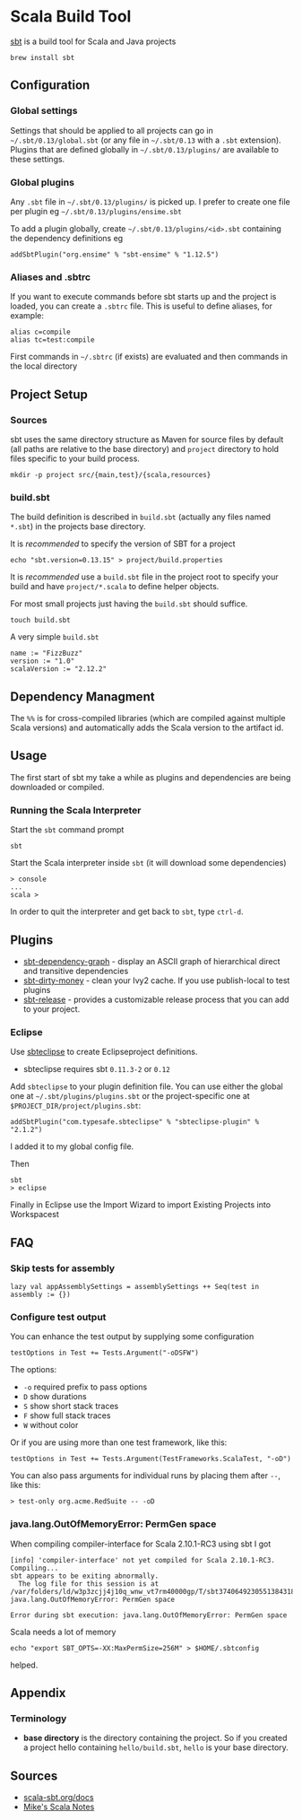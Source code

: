 # Scala Build Tool #

[sbt](http://www.scala-sbt.org/) is a build tool for Scala and Java projects

	brew install sbt

## Configuration ##

### Global settings ###

Settings that should be applied to all projects can go in `~/.sbt/0.13/global.sbt` (or any file in `~/.sbt/0.13` with a `.sbt` extension). Plugins that are defined globally in `~/.sbt/0.13/plugins/` are available to these settings.

### Global plugins ###

Any `.sbt` file in `~/.sbt/0.13/plugins/` is picked up. I prefer to create one file per plugin eg `~/.sbt/0.13/plugins/ensime.sbt`

To add a plugin globally, create `~/.sbt/0.13/plugins/<id>.sbt` containing the dependency definitions eg

```
addSbtPlugin("org.ensime" % "sbt-ensime" % "1.12.5")
```

### Aliases and .sbtrc ###

If you want to execute commands before sbt starts up and the project is loaded, you can create a `.sbtrc` file. This is useful to define aliases, for example:

```
alias c=compile
alias tc=test:compile
```

First commands in `~/.sbtrc` (if exists) are evaluated and then commands in the local directory

## Project Setup ##

### Sources ###

sbt uses the same directory structure as Maven for source files by default (all paths are relative to the base directory) and `project` directory to hold files specific to your build process.

```
mkdir -p project src/{main,test}/{scala,resources}
```

### build.sbt ###

The build definition is described in `build.sbt` (actually any files named `*.sbt`) in the projects base directory.

It is *recommended* to specify the version of SBT for a project

```
echo "sbt.version=0.13.15" > project/build.properties
```

It is *recommended* use a `build.sbt` file in the project root to specify your build and have `project/*.scala` to define helper objects.

For most small projects just having the `build.sbt` should suffice.

	touch build.sbt

A very simple `build.sbt`

```
name := "FizzBuzz"
version := "1.0"
scalaVersion := "2.12.2"
```

## Dependency Managment ##

The `%%` is for cross-compiled libraries (which are compiled against multiple Scala versions) and automatically adds the Scala version to the artifact id.

## Usage ##

The first start of sbt my take a while as plugins and dependencies are being downloaded or compiled.

### Running the Scala Interpreter ###

Start the `sbt` command prompt

	sbt

Start the Scala interpreter inside `sbt` (it will download some dependencies)

	> console
	...
	scala >

In order to quit the interpreter and get back to `sbt`, type `ctrl-d`.

## Plugins ##

- [sbt-dependency-graph](https://github.com/jrudolph/sbt-dependency-graph) - display an ASCII graph of hierarchical direct and transitive dependencies
- [sbt-dirty-money](https://github.com/sbt/sbt-dirty-money) - clean your Ivy2 cache. If you use publish-local to test plugins
- [sbt-release](https://github.com/sbt/sbt-release) - provides a customizable release process that you can add to your project.

### Eclipse ###

Use [sbteclipse](https://github.com/typesafehub/sbteclipse) to create Eclipseproject definitions.

- sbteclipse requires sbt `0.11.3-2` or `0.12`

Add `sbteclipse` to your plugin definition file. You can use either the global one at `~/.sbt/plugins/plugins.sbt` or the project-specific one at `$PROJECT_DIR/project/plugins.sbt`:

	addSbtPlugin("com.typesafe.sbteclipse" % "sbteclipse-plugin" % "2.1.2")

I added it to my global config file.

Then

	sbt
	> eclipse

Finally in Eclipse use the Import Wizard to import Existing Projects into Workspacest

## FAQ ##

### Skip tests for assembly ###

	lazy val appAssemblySettings = assemblySettings ++ Seq(test in assembly := {})

### Configure test output ###

You can enhance the test output by supplying some configuration

	testOptions in Test += Tests.Argument("-oDSFW")

The options:

- `-o` required prefix to pass options
- `D` show durations
- `S` show short stack traces
- `F` show full stack traces
- `W` without color

Or if you are using more than one test framework, like this:

	testOptions in Test += Tests.Argument(TestFrameworks.ScalaTest, "-oD")

You can also pass arguments for individual runs by placing them after `--`, like this:

	> test-only org.acme.RedSuite -- -oD

### java.lang.OutOfMemoryError: PermGen space ###

When compiling compiler-interface for Scala 2.10.1-RC3 using sbt I got

	[info] 'compiler-interface' not yet compiled for Scala 2.10.1-RC3. Compiling...
	sbt appears to be exiting abnormally.
	  The log file for this session is at /var/folders/ld/w3p3zcjj4j10q_wnw_vt7rm40000gp/T/sbt3740649230551384318.log
	java.lang.OutOfMemoryError: PermGen space

	Error during sbt execution: java.lang.OutOfMemoryError: PermGen space

Scala needs a lot of memory

	echo "export SBT_OPTS=-XX:MaxPermSize=256M" > $HOME/.sbtconfig

helped.

## Appendix

### Terminology

* **base directory** is the directory containing the project. So if you created a project hello containing `hello/build.sbt`, `hello` is your base directory.

## Sources ##

- [scala-sbt.org/docs](http://www.scala-sbt.org/0.12.4/docs/)
- [Mike's Scala Notes](http://scala.micronauticsresearch.com/sbt)

